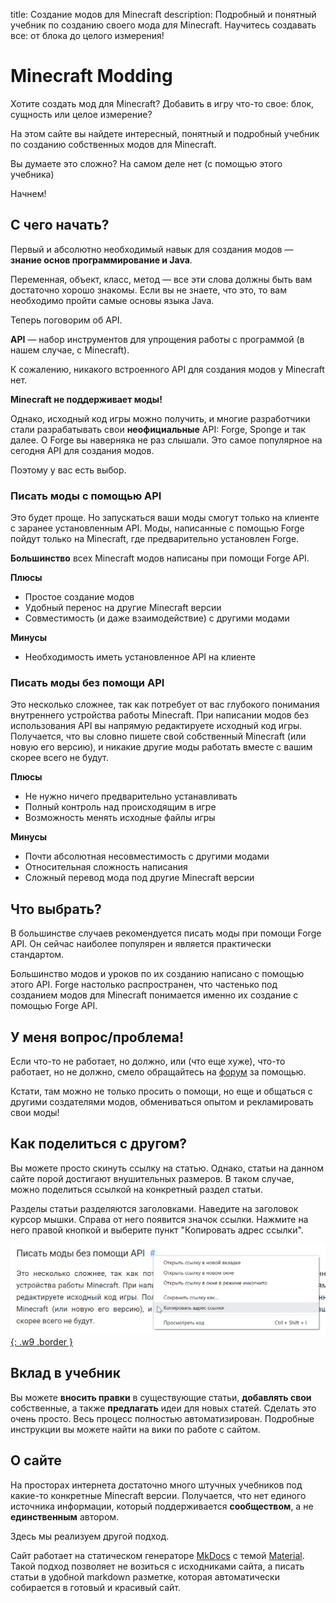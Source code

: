 title: Создание модов для Minecraft
description: Подробный и понятный учебник по созданию своего мода для Minecraft. Научитесь создавать все: от блока до целого измерения!

# Minecraft Modding

Хотите создать мод для Minecraft? Добавить в игру что-то свое: блок, сущность или целое измерение?

На этом сайте вы найдете интересный, понятный и подробный учебник по созданию собственных модов для Minecraft.

Вы думаете это сложно? На самом деле нет (с помощью этого учебника)

Начнем!

## С чего начать?

Первый и абсолютно необходимый навык для создания модов — **знание основ программирование и Java**.

Переменная, объект, класс, метод — все эти слова должны быть вам достаточно хорошо знакомы. Если вы не знаете, что это, то вам необходимо пройти самые основы языка Java.

Теперь поговорим об API.

**API** — набор инструментов для упрощения работы с программой (в нашем случае, с Minecraft).

К сожалению, никакого встроенного API для создания модов у Minecraft нет.

**Minecraft не поддерживает моды!**

Однако, исходный код игры можно получить, и многие разработчики стали разрабатывать свои **неофициальные** API: Forge, Sponge и так далее. О Forge вы наверняка не раз слышали. Это самое популярное на сегодня API для создания модов.

Поэтому у вас есть выбор.

### Писать моды с помощью API

Это будет проще. Но запускаться ваши моды смогут только на клиенте с заранее установленным API. Моды, написанные с помощью Forge пойдут только на Minecraft, где предварительно установлен Forge.

**Большинство** всех Minecraft модов написаны при помощи Forge API.

**Плюсы**

* Простое создание модов
* Удобный перенос на другие Minecraft версии
* Совместимость (и даже взаимодействие) с другими модами

**Минусы**

* Необходимость иметь установленное API на клиенте

### Писать моды без помощи API

Это несколько сложнее, так как потребует от вас глубокого понимания внутреннего устройства работы Minecraft. При написании модов без использования API вы напрямую редактируете исходный код игры. Получается, что вы словно пишете свой собственный Minecraft (или новую его версию), и никакие другие моды работать вместе с вашим скорее всего не будут.

**Плюсы**

* Не нужно ничего предварительно устанавливать
* Полный контроль над происходящим в игре
* Возможность менять исходные файлы игры

**Минусы**

* Почти абсолютная несовместимость с другими модами
* Относительная сложность написания
* Сложный перевод мода под другие Minecraft версии

## Что выбрать?

В большинстве случаев рекомендуется писать моды при помощи Forge API. Он сейчас наиболее популярен и является практически стандартом.

Большинство модов и уроков по их созданию написано с помощью этого API. Forge настолько распространен, что частенько под созданием модов для Minecraft понимается именно их создание с помощью Forge API.

## У меня вопрос/проблема!

Если что-то не работает, но должно, или (что еще хуже), что-то работает, но не должно, смело обращайтесь на [форум](https://forum.mcmodding.ru/) за помощью.

Кстати, там можно не только просить о помощи, но еще и общаться с другими создателями модов, обмениваться опытом и рекламировать свои моды!

## Как поделиться с другом?

Вы можете просто скинуть ссылку на статью. Однако, статьи на данном сайте порой достигают внушительных размеров. В таком случае, можно поделиться ссылкой на конкретный раздел статьи.

Разделы статьи разделяются заголовками. Наведите на заголовок курсор мышки. Справа от него появится значок ссылки. Нажмите на него правой кнопкой и выберите пункт "Копировать адрес ссылки".

[![](index/header-link.png){: .w9 .border }](index/header-link.png)

## Вклад в учебник

Вы можете **вносить правки** в существующие статьи, **добавлять свои** собственные, а также **предлагать** идеи для новых статей. Сделать это очень просто. Весь процесс полностью автоматизирован. Подробные инструкции вы можете найти на вики по работе с сайтом.

## О сайте

На просторах интернета достаточно много штучных учебников под какие-то конкретные Minecraft версии. Получается, что нет единого источника информации, который поддерживается **сообществом**, а не **единственным** автором.

Здесь мы реализуем другой подход.

Сайт работает на статическом генераторе [MkDocs](https://www.mkdocs.org/) с темой [Material](https://squidfunk.github.io/mkdocs-material/). Такой подход позволяет не возиться с исходниками сайта, а писать статьи в удобной markdown разметке, которая автоматически собирается в готовый и красивый сайт.